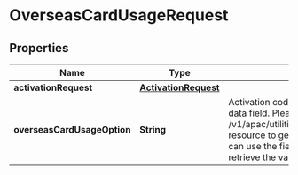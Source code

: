 # OverseasCardUsageRequest

## Properties
Name | Type | Description | Notes
------------ | ------------- | ------------- | -------------
**activationRequest** | [**ActivationRequest**](ActivationRequest.md) |  |  [optional]
**overseasCardUsageOption** | **String** | Activation code for overseas card Usage. This is a reference data field. Please use /v1/apac/utilities/referenceData/{overseasCardUsageOption} resource to get valid value of this field with description. You can use the field name as the referenceCode parameter to retrieve the values | 
